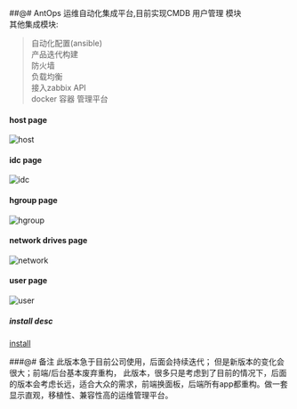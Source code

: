 ##@# AntOps
运维自动化集成平台,目前实现CMDB 用户管理 模块</br>
其他集成模块:</br>
> 自动化配置(ansible)</br>
  产品迭代构建</br>
  防火墙</br>
  负载均衡</br>
  接入zabbix API</br>
  docker 容器 管理平台</br>

#### host page
![host](https://github.com/szlyunnan/AntOps/blob/master/Ant/example/host.png)

#### idc page
![idc](https://github.com/szlyunnan/AntOps/blob/master/Ant/example/jif.png)

#### hgroup page
![hgroup](https://github.com/szlyunnan/AntOps/blob/master/Ant/example/hgroup.png)

#### network drives page
![network](https://github.com/szlyunnan/AntOps/blob/master/Ant/example/network.png)

#### user page
![user](https://github.com/szlyunnan/AntOps/blob/master/Ant/example/user.png)

##### install desc
[install](https://github.com/szlyunnan/AntOps/tree/master/Ant)

###@# 备注
此版本急于目前公司使用，后面会持续迭代；
但是新版本的变化会很大；前端/后台基本废弃重构，
此版本，很多只是考虑到了目前的情况下，后面的版本会考虑长远，适合大众的需求，前端换面板，后端所有app都重构。做一套显示直观，移植性、兼容性高的运维管理平台。
